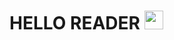 # HELLO READER <img src="https://raw.githubusercontent.com/MartinHeinz/MartinHeinz/master/wave.gif" width="30px">


